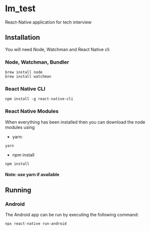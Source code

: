 # lm_test
React-Native application for tech interview

## Installation
You will need Node, Watchman and React Native cli

### Node, Watchman, Bundler
```
brew install node
brew install watchman
```

### React Native CLI
```
npm install -g react-native-cli
```

### React Native Modules
When everything has been installed then you can download the node modules using
*  yarn:
```
yarn
```
* npm install
```
npm install
```

#### Note: use yarn if available ####


## Running

### Android

The Android app can be run by executing the following command:

```
npx react-native run-android
```